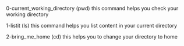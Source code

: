 0-current_working_directory (pwd) this command helps you check your working directory

1-listit (ls) this command helps you list content in your current directory

2-bring_me_home (cd) this helps you to change your directory to home



